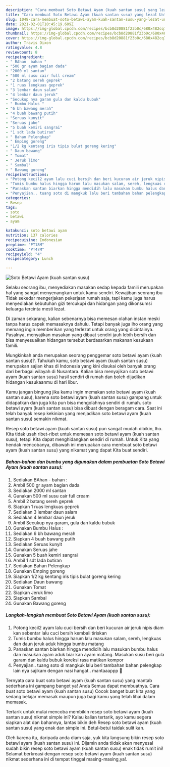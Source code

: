 ```yaml
---
description: "Cara membuat Soto Betawi Ayam (kuah santan susu) yang lezat Untuk Jualan"
title: "Cara membuat Soto Betawi Ayam (kuah santan susu) yang lezat Untuk Jualan"
slug: 1048-cara-membuat-soto-betawi-ayam-kuah-santan-susu-yang-lezat-untuk-jualan
date: 2021-02-01T10:45:19.609Z
image: https://img-global.cpcdn.com/recipes/bcb8d20881f23b0c/680x482cq70/soto-betawi-ayam-kuah-santan-susu-foto-resep-utama.jpg
thumbnail: https://img-global.cpcdn.com/recipes/bcb8d20881f23b0c/680x482cq70/soto-betawi-ayam-kuah-santan-susu-foto-resep-utama.jpg
cover: https://img-global.cpcdn.com/recipes/bcb8d20881f23b0c/680x482cq70/soto-betawi-ayam-kuah-santan-susu-foto-resep-utama.jpg
author: Travis Dixon
ratingvalue: 4.8
reviewcount: 8
recipeingredient:
- " BAhan  bahan "
- "500 gr ayam bagian dada"
- "2000 ml santan"
- "500 ml susu cair full cream"
- "2 batang sereh geprek"
- "1 ruas lengkuas geprek"
- "3 lembar daun salam"
- "4 lembar daun jeruk"
- "Secukup nya garam gula dan kaldu bubuk"
- " Bumbu Halus "
- "6 bh bawang merah"
- "4 buah bawang putih"
- "Seruas kunyit"
- "Seruas jahe"
- "5 buah kemiri sangrai"
- "1 sdt lada butiran"
- " Bahan Pelengkap"
- " Emping goreng"
- "1/2 kg kentang iris tipis bulat goreng kering"
- " Daun bawang"
- " Tomat"
- " Jeruk limo"
- " Sambal"
- " Bawang goreng"
recipeinstructions:
- "Potong kecil2 ayam lalu cuci bersih dan beri kucuran air jeruk nipis diam kan sebentar lalu cuci bersih kembali tiriskan"
- "Tumis bumbu halus hingga harum lalu masukan salam, sereh, lengkuas dan daun jeruk aduk hingga bumbu matang"
- "Panaskan santan biarkan hingga mendidih lalu masukan bumbu halus dan masukan ayam aduk biar kan ayam matang. Masukan susu beri gula garam dan kaldu bubuk koreksi rasa matikan kompor"
- "Penyajian.. tuang soto di mangkuk lalu beri tambahan bahan pelengkap lain nya sajikam dengan nasi hangat.. mantaaappp 🤤"
categories:
- Resep
tags:
- soto
- betawi
- ayam

katakunci: soto betawi ayam 
nutrition: 137 calories
recipecuisine: Indonesian
preptime: "PT18M"
cooktime: "PT47M"
recipeyield: "4"
recipecategory: Lunch

---
```



![Soto Betawi Ayam (kuah santan susu)](https://img-global.cpcdn.com/recipes/bcb8d20881f23b0c/680x482cq70/soto-betawi-ayam-kuah-santan-susu-foto-resep-utama.jpg)

Selaku seorang ibu, menyediakan masakan sedap kepada famili merupakan hal yang sangat menyenangkan untuk kamu sendiri. Kewajiban seorang ibu Tidak sekedar mengerjakan pekerjaan rumah saja, tapi kamu juga harus menyediakan kebutuhan gizi tercukupi dan hidangan yang dikonsumsi keluarga tercinta mesti lezat.

Di zaman  sekarang, kalian sebenarnya bisa memesan olahan instan meski tanpa harus capek memasaknya dahulu. Tetapi banyak juga lho orang yang memang ingin memberikan yang terlezat untuk orang yang dicintainya. Pasalnya, menyajikan masakan yang dibuat sendiri jauh lebih bersih dan bisa menyesuaikan hidangan tersebut berdasarkan makanan kesukaan famili. 



Mungkinkah anda merupakan seorang penggemar soto betawi ayam (kuah santan susu)?. Tahukah kamu, soto betawi ayam (kuah santan susu) merupakan sajian khas di Indonesia yang kini disukai oleh banyak orang dari berbagai wilayah di Nusantara. Kalian bisa menyajikan soto betawi ayam (kuah santan susu) hasil sendiri di rumah dan boleh dijadikan hidangan kesukaanmu di hari libur.

Kamu jangan bingung jika kamu ingin memakan soto betawi ayam (kuah santan susu), karena soto betawi ayam (kuah santan susu) gampang untuk didapatkan dan juga kita pun bisa mengolahnya sendiri di rumah. soto betawi ayam (kuah santan susu) bisa dibuat dengan beragam cara. Saat ini telah banyak resep kekinian yang menjadikan soto betawi ayam (kuah santan susu) semakin nikmat.

Resep soto betawi ayam (kuah santan susu) pun sangat mudah dibikin, lho. Kita tidak usah ribet-ribet untuk memesan soto betawi ayam (kuah santan susu), tetapi Kita dapat menghidangkan sendiri di rumah. Untuk Kita yang hendak mencobanya, dibawah ini merupakan cara membuat soto betawi ayam (kuah santan susu) yang nikamat yang dapat Kita buat sendiri.

<!--inarticleads1-->

##### Bahan-bahan dan bumbu yang digunakan dalam pembuatan Soto Betawi Ayam (kuah santan susu):

1. Sediakan  BAhan - bahan :
1. Ambil 500 gr ayam bagian dada
1. Sediakan 2000 ml santan
1. Gunakan 500 ml susu cair full cream
1. Ambil 2 batang sereh geprek
1. Siapkan 1 ruas lengkuas geprek
1. Sediakan 3 lembar daun salam
1. Sediakan 4 lembar daun jeruk
1. Ambil Secukup nya garam, gula dan kaldu bubuk
1. Gunakan  Bumbu Halus :
1. Sediakan 6 bh bawang merah
1. Siapkan 4 buah bawang putih
1. Sediakan Seruas kunyit
1. Gunakan Seruas jahe
1. Gunakan 5 buah kemiri sangrai
1. Ambil 1 sdt lada butiran
1. Sediakan  Bahan Pelengkap
1. Gunakan  Emping goreng
1. Siapkan 1/2 kg kentang iris tipis bulat goreng kering
1. Sediakan  Daun bawang
1. Gunakan  Tomat
1. Siapkan  Jeruk limo
1. Siapkan  Sambal
1. Gunakan  Bawang goreng




<!--inarticleads2-->

##### Langkah-langkah membuat Soto Betawi Ayam (kuah santan susu):

1. Potong kecil2 ayam lalu cuci bersih dan beri kucuran air jeruk nipis diam kan sebentar lalu cuci bersih kembali tiriskan
1. Tumis bumbu halus hingga harum lalu masukan salam, sereh, lengkuas dan daun jeruk aduk hingga bumbu matang
1. Panaskan santan biarkan hingga mendidih lalu masukan bumbu halus dan masukan ayam aduk biar kan ayam matang. Masukan susu beri gula garam dan kaldu bubuk koreksi rasa matikan kompor
1. Penyajian.. tuang soto di mangkuk lalu beri tambahan bahan pelengkap lain nya sajikam dengan nasi hangat.. mantaaappp 🤤




Ternyata cara buat soto betawi ayam (kuah santan susu) yang mantab sederhana ini gampang banget ya! Anda Semua dapat membuatnya. Cara buat soto betawi ayam (kuah santan susu) Cocok banget buat kita yang sedang belajar memasak maupun juga bagi kamu yang telah lihai dalam memasak.

Tertarik untuk mulai mencoba membikin resep soto betawi ayam (kuah santan susu) nikmat simple ini? Kalau kalian tertarik, ayo kamu segera siapkan alat dan bahannya, lantas bikin deh Resep soto betawi ayam (kuah santan susu) yang enak dan simple ini. Betul-betul taidak sulit kan. 

Oleh karena itu, daripada anda diam saja, yuk kita langsung bikin resep soto betawi ayam (kuah santan susu) ini. Dijamin anda tiidak akan menyesal sudah bikin resep soto betawi ayam (kuah santan susu) enak tidak rumit ini! Selamat berkreasi dengan resep soto betawi ayam (kuah santan susu) nikmat sederhana ini di tempat tinggal masing-masing,ya!.

